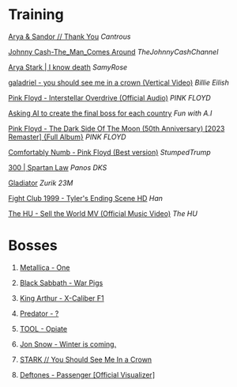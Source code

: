 
# Training

[Arya & Sandor // Thank You](https://www.youtube.com/watch?v=wrehR4yTAQ8)
_Cantrous_

[Johnny Cash-The_Man_Comes Around](https://www.youtube.com/watch?v=k9IfHDi-2EA)
_TheJohnnyCashChannel_

[Arya Stark | I know death](https://www.youtube.com/watch?v=VsuGZJybKso)
_SamyRose_

[galadriel - you should see me in a crown (Vertical Video)](https://www.youtube.com/watch?v=Ah0Ys50CqO8)
_Billie Eilish_

[Pink Floyd - Interstellar Overdrive (Official Audio)](https://www.youtube.com/watch?v=UFdn7LA56uE)
_PINK FLOYD_

[Asking AI to create the final boss for each country](https://www.youtube.com/watch?v=QH3-FqY_Khs)
_Fun with A.I_

[Pink Floyd - The Dark Side Of The Moon (50th Anniversary) [2023 Remaster] {Full Album}](https://www.youtube.com/watch?v=k9ynZnEBtvw)
_PINK FLOYD_

[Comfortably Numb - Pink Floyd (Best version)](https://www.youtube.com/watch?v=S815CEDawOw)
_StumpedTrump_

[300 | Spartan Law](https://www.youtube.com/watch?v=eGtF-zkeo9s)
_Panos DKS_

[Gladiator](https://www.youtube.com/watch?v=qfejQ3WVH0c)
_Zurik 23M_

[Fight Club 1999 - Tyler's Ending Scene HD](https://www.youtube.com/watch?v=vh6SDvDhDN4)
_Han_

[The HU - Sell the World MV (Official Music Video)](https://www.youtube.com/watch?v=U96IOn7q6fM)
_The HU_


# Bosses

1.  [Metallica - One](https://www.youtube.com/watch?v=WM8bTdBs-cw)

2.  [Black Sabbath - War Pigs](https://www.youtube.com/watch?v=aZ9m5C0esCU)

3.  [King Arthur - X-Caliber F1](https://www.youtube.com/watch?v=6ha4nKyWAWU)

4.  [Predator - ?](https://www.youtube.com/watch?v=6ha4nKyWAWU)

5.  [TOOL - Opiate](https://www.youtube.com/watch?v=6ha4nKyWAWU)

6.  [Jon Snow - Winter is coming.](https://www.youtube.com/watch?v=t_jwAtCQ4-4)

7.  [STARK // You Should See Me In a Crown](https://www.youtube.com/watch?v=egB46jRCUcI)

8.  [Deftones - Passenger [Official Visualizer]](https://www.youtube.com/watch?v=IjainiB8mk4)
